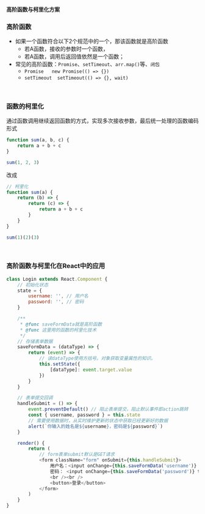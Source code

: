 #### 高阶函数与柯里化方案

### 高阶函数

- 如果一个函数符合以下2个规范中的一个，那该函数就是高阶函数
    - 若A函数，接收的参数时一个函数，
    - 若A函数，调用后返回值依然是一个函数；
- 常见的高阶函数：`Promise`、`setTimeout`、`arr.map()`等、`闭包`
    - `Promise   new Promise(() => {})`
    - `setTimeout  setTimeout(() => {}, wait)`

&emsp;

### 函数的柯里化

通过函数调用继续返回函数的方式，实现多次接收参数，最后统一处理的函数编码形式

```js
function sum(a, b, c) {
    return a + b + c
}

sum(1, 2, 3)
```
改成 
```js
// 柯里化
function sum(a) { 
    return (b) => {
        return (c) => {
            return a + b + c
        }
    }
}

sum(1)(2)(3)
```

&emsp;

### 高阶函数与柯里化在React中的应用

```js
class Login extends React.Component {
    // 初始化状态
    state = {
        username: '', // 用户名
        password: '', // 密码
    }

    /**
     * @func saveFormData就是高阶函数
     * @func 这里用的函数的柯里化技术
     */
    // 存储表单数据
    saveFormData = (dataType) => {
        return (event) => {
            // 读dataType使用方括号。对象获取变量属性的知识。
            this.setState({
                [dataType]: event.target.value
            })
        }
    }

    // 表单提交回调
    handleSubmit = () => {
        event.preventDefault() // 阻止表单提交，阻止默认事件即action跳转
        const { username, password } = this.state
        // 需要使用数据时，从实时维护更新的状态中获取已经更新好的数据
        alert(`你输入的姓名是${username}，密码是${password}`)
    }

    render() {
        return (
            // form表单submit默认是GET请求
            <form className="form" onSubmit={this.handleSubmit}>
                用户名：<input onChange={this.saveFormData('username')} type="text" name="username" /> <br /><br />
                密码： <input onChange={this.saveFormData('password')} type="password" name="password" />
                <br /><br />
                <button>登录</button>
            </form>
        )
    }
}
```
